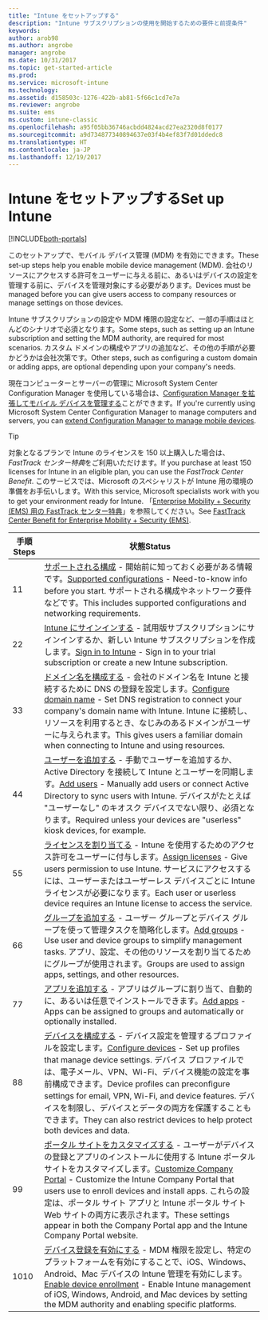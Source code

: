```yaml
---
title: "Intune をセットアップする"
description: "Intune サブスクリプションの使用を開始するための要件と前提条件"
keywords: 
author: arob98
ms.author: angrobe
manager: angrobe
ms.date: 10/31/2017
ms.topic: get-started-article
ms.prod: 
ms.service: microsoft-intune
ms.technology: 
ms.assetid: d158503c-1276-422b-ab81-5f66c1cd7e7a
ms.reviewer: angrobe
ms.suite: ems
ms.custom: intune-classic
ms.openlocfilehash: a95f05bb36746acbdd4824acd27ea2320d8f0177
ms.sourcegitcommit: a9d734877340894637e03f4b4ef83f7d01ddedc8
ms.translationtype: HT
ms.contentlocale: ja-JP
ms.lasthandoff: 12/19/2017
---
```

# <a name="set-up-intune"></a><span data-ttu-id="ed7c4-103">Intune をセットアップする</span><span class="sxs-lookup"><span data-stu-id="ed7c4-103">Set up Intune</span></span>

[!INCLUDE[both-portals](./includes/note-for-both-portals.md)]

<span data-ttu-id="ed7c4-104">このセットアップで、モバイル デバイス管理 (MDM) を有効にできます。</span><span class="sxs-lookup"><span data-stu-id="ed7c4-104">These set-up steps help you enable mobile device management (MDM).</span></span> <span data-ttu-id="ed7c4-105">会社のリソースにアクセスする許可をユーザーに与える前に、あるいはデバイスの設定を管理する前に、デバイスを管理対象にする必要があります。</span><span class="sxs-lookup"><span data-stu-id="ed7c4-105">Devices must be managed before you can give users access to company resources or manage settings on those devices.</span></span>

<span data-ttu-id="ed7c4-106">Intune サブスクリプションの設定や MDM 権限の設定など、一部の手順はほとんどのシナリオで必須となります。</span><span class="sxs-lookup"><span data-stu-id="ed7c4-106">Some steps, such as setting up an Intune subscription and setting the MDM authority, are required for most scenarios.</span></span> <span data-ttu-id="ed7c4-107">カスタム ドメインの構成やアプリの追加など、その他の手順が必要かどうかは会社次第です。</span><span class="sxs-lookup"><span data-stu-id="ed7c4-107">Other steps, such as configuring a custom domain or adding apps, are optional depending upon your company's needs.</span></span>

<span data-ttu-id="ed7c4-108">現在コンピューターとサーバーの管理に Microsoft System Center Configuration Manager を使用している場合は、[Configuration Manager を拡張してモバイル デバイスを管理する](https://docs.microsoft.com/sccm/mdm/understand/choose-between-standalone-intune-and-hybrid-mobile-device-management)ことができます。</span><span class="sxs-lookup"><span data-stu-id="ed7c4-108">If you're currently using Microsoft System Center Configuration Manager to manage computers and servers, you can [extend Configuration Manager to manage mobile devices](https://docs.microsoft.com/sccm/mdm/understand/choose-between-standalone-intune-and-hybrid-mobile-device-management).</span></span>

>[!TIP]
><span data-ttu-id="ed7c4-109">対象となるプランで Intune のライセンスを 150 以上購入した場合は、*FastTrack センター特典*をご利用いただけます。</span><span class="sxs-lookup"><span data-stu-id="ed7c4-109">If you purchase at least 150 licenses for Intune in an eligible plan, you can use the *FastTrack Center Benefit*.</span></span> <span data-ttu-id="ed7c4-110">このサービスでは、Microsoft のスペシャリストが Intune 用の環境の準備をお手伝いします。</span><span class="sxs-lookup"><span data-stu-id="ed7c4-110">With this service, Microsoft specialists work with you to get your environment ready for Intune.</span></span> <span data-ttu-id="ed7c4-111">「[Enterprise Mobility + Security (EMS) 用の FastTrack センター特典](https://docs.microsoft.com/enterprise-mobility-security/Solutions/enterprise-mobility-fasttrack-program)」を参照してください。</span><span class="sxs-lookup"><span data-stu-id="ed7c4-111">See [FastTrack Center Benefit for Enterprise Mobility + Security (EMS)](https://docs.microsoft.com/enterprise-mobility-security/Solutions/enterprise-mobility-fasttrack-program).</span></span>



| <span data-ttu-id="ed7c4-112">手順</span><span class="sxs-lookup"><span data-stu-id="ed7c4-112">Steps</span></span> | <span data-ttu-id="ed7c4-113">状態</span><span class="sxs-lookup"><span data-stu-id="ed7c4-113">Status</span></span>  |
| ------------- |-------------|
| <span data-ttu-id="ed7c4-114">1</span><span class="sxs-lookup"><span data-stu-id="ed7c4-114">1</span></span>  | <span data-ttu-id="ed7c4-115">[サポートされる構成](supported-devices-browsers.md) - 開始前に知っておく必要がある情報です。</span><span class="sxs-lookup"><span data-stu-id="ed7c4-115">[Supported configurations](supported-devices-browsers.md) - Need-to-know info before you start.</span></span> <span data-ttu-id="ed7c4-116">サポートされる構成やネットワーク要件などです。</span><span class="sxs-lookup"><span data-stu-id="ed7c4-116">This includes supported configurations and networking requirements.</span></span>|
| <span data-ttu-id="ed7c4-117">2</span><span class="sxs-lookup"><span data-stu-id="ed7c4-117">2</span></span> |  <span data-ttu-id="ed7c4-118">[Intune にサインインする](account-sign-up.md) - 試用版サブスクリプションにサインインするか、新しい Intune サブスクリプションを作成します。</span><span class="sxs-lookup"><span data-stu-id="ed7c4-118">[Sign in to Intune](account-sign-up.md) - Sign in to your trial subscription or create a new Intune subscription.</span></span> |  
| <span data-ttu-id="ed7c4-119">3</span><span class="sxs-lookup"><span data-stu-id="ed7c4-119">3</span></span> | <span data-ttu-id="ed7c4-120">[ドメイン名を構成する](custom-domain-name-configure.md) - 会社のドメイン名を Intune と接続するために DNS の登録を設定します。</span><span class="sxs-lookup"><span data-stu-id="ed7c4-120">[Configure domain name](custom-domain-name-configure.md) - Set DNS registration to connect your company's domain name with Intune.</span></span> <span data-ttu-id="ed7c4-121">Intune に接続し、リソースを利用するとき、なじみのあるドメインがユーザーに与えられます。</span><span class="sxs-lookup"><span data-stu-id="ed7c4-121">This gives users a familiar domain when connecting to Intune and using resources.</span></span>  |
| <span data-ttu-id="ed7c4-122">4</span><span class="sxs-lookup"><span data-stu-id="ed7c4-122">4</span></span> | <span data-ttu-id="ed7c4-123">[ユーザーを追加する](users-add.md) - 手動でユーザーを追加するか、Active Directory を接続して Intune とユーザーを同期します。</span><span class="sxs-lookup"><span data-stu-id="ed7c4-123">[Add users](users-add.md) - Manually add users or connect Active Directory to sync users with Intune.</span></span> <span data-ttu-id="ed7c4-124">デバイスがたとえば "ユーザーなし" のキオスク デバイスでない限り、必須となります。</span><span class="sxs-lookup"><span data-stu-id="ed7c4-124">Required unless your devices are "userless" kiosk devices, for example.</span></span> |
| <span data-ttu-id="ed7c4-125">5</span><span class="sxs-lookup"><span data-stu-id="ed7c4-125">5</span></span> | <span data-ttu-id="ed7c4-126">[ライセンスを割り当てる](licenses-assign.md) - Intune を使用するためのアクセス許可をユーザーに付与します。</span><span class="sxs-lookup"><span data-stu-id="ed7c4-126">[Assign licenses](licenses-assign.md) - Give users permission to use Intune.</span></span> <span data-ttu-id="ed7c4-127">サービスにアクセスするには、ユーザーまたはユーザーレス デバイスごとに Intune ライセンスが必要になります。</span><span class="sxs-lookup"><span data-stu-id="ed7c4-127">Each user or userless device requires an Intune license to access the service.</span></span>|
| <span data-ttu-id="ed7c4-128">6</span><span class="sxs-lookup"><span data-stu-id="ed7c4-128">6</span></span> |  <span data-ttu-id="ed7c4-129">[グループを追加する](groups-add.md) - ユーザー グループとデバイス グループを使って管理タスクを簡略化します。</span><span class="sxs-lookup"><span data-stu-id="ed7c4-129">[Add groups](groups-add.md) - Use user and device groups to simplify management tasks.</span></span> <span data-ttu-id="ed7c4-130">アプリ、設定、その他のリソースを割り当てるためにグループが使用されます。</span><span class="sxs-lookup"><span data-stu-id="ed7c4-130">Groups are used to assign apps, settings, and other resources.</span></span> |
| <span data-ttu-id="ed7c4-131">7</span><span class="sxs-lookup"><span data-stu-id="ed7c4-131">7</span></span> | <span data-ttu-id="ed7c4-132">[アプリを追加する](apps-add.md) - アプリはグループに割り当て、自動的に、あるいは任意でインストールできます。</span><span class="sxs-lookup"><span data-stu-id="ed7c4-132">[Add apps](apps-add.md) - Apps can be assigned to groups and automatically or optionally installed.</span></span> |
| <span data-ttu-id="ed7c4-133">8</span><span class="sxs-lookup"><span data-stu-id="ed7c4-133">8</span></span> | <span data-ttu-id="ed7c4-134">[デバイスを構成する](device-profiles.md) - デバイス設定を管理するプロファイルを設定します。</span><span class="sxs-lookup"><span data-stu-id="ed7c4-134">[Configure devices](device-profiles.md) - Set up profiles that manage device settings.</span></span> <span data-ttu-id="ed7c4-135">デバイス プロファイルでは、電子メール、VPN、Wi-Fi、デバイス機能の設定を事前構成できます。</span><span class="sxs-lookup"><span data-stu-id="ed7c4-135">Device profiles can preconfigure settings for email, VPN, Wi-Fi, and device features.</span></span> <span data-ttu-id="ed7c4-136">デバイスを制限し、デバイスとデータの両方を保護することもできます。</span><span class="sxs-lookup"><span data-stu-id="ed7c4-136">They can also restrict devices to help protect both devices and data.</span></span>  |
| <span data-ttu-id="ed7c4-137">9</span><span class="sxs-lookup"><span data-stu-id="ed7c4-137">9</span></span> | <span data-ttu-id="ed7c4-138">[ポータル サイトをカスタマイズする](company-portal-app.md) - ユーザーがデバイスの登録とアプリのインストールに使用する Intune ポータル サイトをカスタマイズします。</span><span class="sxs-lookup"><span data-stu-id="ed7c4-138">[Customize Company Portal](company-portal-app.md) - Customize the Intune Company Portal that users use to enroll devices and install apps.</span></span> <span data-ttu-id="ed7c4-139">これらの設定は、ポータル サイト アプリと Intune ポータル サイト Web サイトの両方に表示されます。</span><span class="sxs-lookup"><span data-stu-id="ed7c4-139">These settings appear in both the Company Portal app and the Intune Company Portal website.</span></span> |
| <span data-ttu-id="ed7c4-140">10</span><span class="sxs-lookup"><span data-stu-id="ed7c4-140">10</span></span> | <span data-ttu-id="ed7c4-141">[デバイス登録を有効にする](mdm-authority-set.md) - MDM 権限を設定し、特定のプラットフォームを有効にすることで、iOS、Windows、Android、Mac デバイスの Intune 管理を有効にします。</span><span class="sxs-lookup"><span data-stu-id="ed7c4-141">[Enable device enrollment](mdm-authority-set.md) - Enable Intune management of iOS, Windows, Android, and Mac devices by setting the MDM authority and enabling specific platforms.</span></span> |
